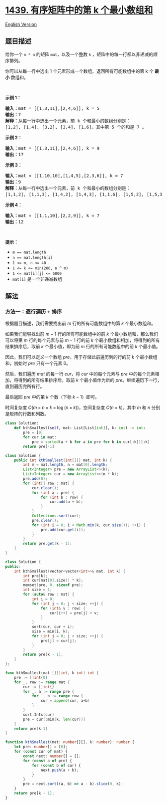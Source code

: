 # [1439. 有序矩阵中的第 k 个最小数组和](https://leetcode.cn/problems/find-the-kth-smallest-sum-of-a-matrix-with-sorted-rows)

[English Version](/solution/1400-1499/1439.Find%20the%20Kth%20Smallest%20Sum%20of%20a%20Matrix%20With%20Sorted%20Rows/README_EN.md)

<!-- tags:数组,二分查找,矩阵,堆（优先队列） -->

<!-- difficulty:困难 -->

## 题目描述

<!-- 这里写题目描述 -->

<p>给你一个 <code>m&nbsp;* n</code> 的矩阵 <code>mat</code>，以及一个整数 <code>k</code> ，矩阵中的每一行都以非递减的顺序排列。</p>

<p>你可以从每一行中选出 1 个元素形成一个数组。返回所有可能数组中的第 k 个 <strong>最小</strong> 数组和。</p>

<p>&nbsp;</p>

<p><strong>示例 1：</strong></p>

<pre><strong>输入：</strong>mat = [[1,3,11],[2,4,6]], k = 5
<strong>输出：</strong>7
<strong>解释：</strong>从每一行中选出一个元素，前 k 个和最小的数组分别是：
[1,2], [1,4], [3,2], [3,4], [1,6]。其中第 5 个的和是 7 。  </pre>

<p><strong>示例 2：</strong></p>

<pre><strong>输入：</strong>mat = [[1,3,11],[2,4,6]], k = 9
<strong>输出：</strong>17
</pre>

<p><strong>示例 3：</strong></p>

<pre><strong>输入：</strong>mat = [[1,10,10],[1,4,5],[2,3,6]], k = 7
<strong>输出：</strong>9
<strong>解释：</strong>从每一行中选出一个元素，前 k 个和最小的数组分别是：
[1,1,2], [1,1,3], [1,4,2], [1,4,3], [1,1,6], [1,5,2], [1,5,3]。其中第 7 个的和是 9 。 
</pre>

<p><strong>示例 4：</strong></p>

<pre><strong>输入：</strong>mat = [[1,1,10],[2,2,9]], k = 7
<strong>输出：</strong>12
</pre>

<p>&nbsp;</p>

<p><strong>提示：</strong></p>

<ul>
	<li><code>m == mat.length</code></li>
	<li><code>n == mat.length[i]</code></li>
	<li><code>1 &lt;= m, n &lt;= 40</code></li>
	<li><code>1 &lt;= k &lt;= min(200, n ^&nbsp;m)</code></li>
	<li><code>1 &lt;= mat[i][j] &lt;= 5000</code></li>
	<li><code>mat[i]</code> 是一个非递减数组</li>
</ul>

## 解法

### 方法一：逐行遍历 + 排序

根据题目描述，我们需要找出前 $m$ 行的所有可能数组中的第 $k$ 个最小数组和。

如果我们能够找出前 $m - 1$ 行的所有可能数组中的前 $k$ 个最小数组和，那么我们可以将第 $m$ 行的每个元素与前 $m - 1$ 行的前 $k$ 个最小数组和相加，将得到的所有结果排序后，取前 $k$ 个最小值，即为前 $m$ 行的所有可能数组中的前 $k$ 个最小值。

因此，我们可以定义一个数组 $pre$，用于存储此前遍历到的行的前 $k$ 个最小数组和，初始时 $pre$ 只有一个元素 $0$。

然后，我们遍历 $mat$ 的每一行 $cur$，将 $cur$ 中的每个元素与 $pre$ 中的每个元素相加，将得到的所有结果排序后，取前 $k$ 个最小值作为新的 $pre$。继续遍历下一行，直到遍历完所有行。

最后返回 $pre$ 中的第 $k$ 个数（下标 $k-1$）即可。

时间复杂度 $O(m \times n \times k \times \log (n \times k))$，空间复杂度 $O(n \times k)$。其中 $m$ 和 $n$ 分别是矩阵的行数和列数。

<!-- tabs:start -->

```python
class Solution:
    def kthSmallest(self, mat: List[List[int]], k: int) -> int:
        pre = [0]
        for cur in mat:
            pre = sorted(a + b for a in pre for b in cur[:k])[:k]
        return pre[-1]
```

```java
class Solution {
    public int kthSmallest(int[][] mat, int k) {
        int m = mat.length, n = mat[0].length;
        List<Integer> pre = new ArrayList<>(k);
        List<Integer> cur = new ArrayList<>(n * k);
        pre.add(0);
        for (int[] row : mat) {
            cur.clear();
            for (int a : pre) {
                for (int b : row) {
                    cur.add(a + b);
                }
            }
            Collections.sort(cur);
            pre.clear();
            for (int i = 0; i < Math.min(k, cur.size()); ++i) {
                pre.add(cur.get(i));
            }
        }
        return pre.get(k - 1);
    }
}
```

```cpp
class Solution {
public:
    int kthSmallest(vector<vector<int>>& mat, int k) {
        int pre[k];
        int cur[mat[0].size() * k];
        memset(pre, 0, sizeof pre);
        int size = 1;
        for (auto& row : mat) {
            int i = 0;
            for (int j = 0; j < size; ++j) {
                for (int& v : row) {
                    cur[i++] = pre[j] + v;
                }
            }
            sort(cur, cur + i);
            size = min(i, k);
            for (int j = 0; j < size; ++j) {
                pre[j] = cur[j];
            }
        }
        return pre[k - 1];
    }
};
```

```go
func kthSmallest(mat [][]int, k int) int {
	pre := []int{0}
	for _, row := range mat {
		cur := []int{}
		for _, a := range pre {
			for _, b := range row {
				cur = append(cur, a+b)
			}
		}
		sort.Ints(cur)
		pre = cur[:min(k, len(cur))]
	}
	return pre[k-1]
}
```

```ts
function kthSmallest(mat: number[][], k: number): number {
    let pre: number[] = [0];
    for (const cur of mat) {
        const next: number[] = [];
        for (const a of pre) {
            for (const b of cur) {
                next.push(a + b);
            }
        }
        pre = next.sort((a, b) => a - b).slice(0, k);
    }
    return pre[k - 1];
}
```

<!-- tabs:end -->

<!-- end -->
